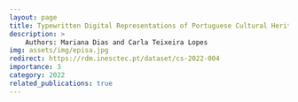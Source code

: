 ```yaml
---
layout: page
title: Typewritten Digital Representations of Portuguese Cultural Heritage Documents from the 20th century
description: >
    Authors: Mariana Dias and Carla Teixeira Lopes
img: assets/img/episa.jpg
redirect: https://rdm.inesctec.pt/dataset/cs-2022-004
importance: 3
category: 2022
related_publications: true
---
```

